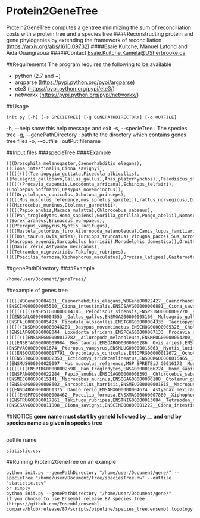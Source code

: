 # Protein2GeneTree
Protein2GeneTree computes a gentree minimizing the sum of reconciliation costs with a protein tree and a species tree
####Reconstructing protein and gene phylogenies by extending the framework of reconciliation (https://arxiv.org/abs/1610.09732)
####Esaie Kuitche, Manuel Lafond and Aïda Ouangraoua
#####Contact Esaie.Kuitche.Kamela@USherbrooke.ca

##Requirements
The program requires the following to be available
- python (2.7 and +) 
- argparse (https://pypi.python.org/pypi/argparse)
- ete3 (https://pypi.python.org/pypi/ete3/)
- networkx (https://pypi.python.org/pypi/networkx/)

##Usage
```
init.py [-h] [-s SPECIETREE] [-g GENEPATHDIRECTORY] [-o OUTFILE]
```
-h, --help show this help message and exit
-s, --specieTree <SPECIETREE> :  The species tree
-g, --genePathDirectory <GENEPATHDIRECTORY> : path to the directory which contains genes tree files
-o, --outfile <OUTFILE>: outPut filename

##Input files
###specieTree
####Example
```
(((Drosophila_melanogaster,Caenorhabditis_elegans),((Ciona_intestinalis,Ciona_savignyi),(((((((((Taeniopygia_guttata,Ficedula_albicollis),((Meleagris_gallopavo,Gallus_gallus),Anas_platyrhynchos)),Pelodiscus_sinensis),Anolis_carolinensis),((((((Procavia_capensis,Loxodonta_africana),Echinops_telfairi),(Choloepus_hoffmanni,Dasypus_novemcinctus)),((((Oryctolagus_cuniculus,Ochotona_princeps),(((((Mus_musculus_reference,mus_spretus_spreteij),rattus_norvegicus),Dipodomys_ordii),Ictidomys_tridecemlineatus),Cavia_porcellus)),(((Microcebus_murinus,Otolemur_garnettii),(((((Papio_anubis,Macaca_mulatta),Chlorocebus_sabaeus),((((Pan_troglodytes,Homo_sapiens),Gorilla_gorilla),Pongo_abelii),Nomascus_leucogenys)),Callithrix_jacchus),Carlito_syrichta)),Tupaia_belangeri)),((Sorex_araneus,Erinaceus_europaeus),(((Pteropus_vampyrus,Myotis_lucifugus),((((Mustela_putorius_furo,Ailuropoda_melanoleuca),Canis_lupus_familiaris),Felis_catus),Equus_caballus)),((((Bos_taurus,Ovis_aries),Tursiops_truncatus),Vicugna_pacos),Sus_scrofa))))),((Macropus_eugenii,Sarcophilus_harrisii),Monodelphis_domestica)),Ornithorhynchus_anatinus)),Xenopus_tropicalis),Latimeria_chalumnae),(((Danio_rerio,Astyanax_mexicanus),(((Tetraodon_nigroviridis,Takifugu_rubripes),((((Poecilia_formosa,Xiphophorus_maculatus),Oryzias_latipes),Gasterosteus_aculeatus),Oreochromis_niloticus)),Gadus_morhua)),Lepisosteus_oculatus)),Petromyzon_marinus))),Saccharomyces_cerevisiae);
```
##genePathDirectory
####Example
```
/home/user/Document/geneTrees/
```
##example of genes tree
```
(((((WBGene00004981__Caenorhabditis_elegans,WBGene00022427__Caenorhabditis_elegans),WBGene00006418__Caenorhabditis_elegans),(ENSCING00000005500__Ciona_intestinalis,ENSCSAVG00000006881__Ciona_savignyi)),((((((((((ENSPSIG00000014185__Pelodiscus_sinensis,ENSPSIG00000008770__Pelodiscus_sinensis),(((ENSGALG00000004553__Gallus_gallus,ENSMGAG00000005166__Meleagris_gallopavo),ENSAPLG00000003637__Anas_platyrhynchos),(ENSFALG00000005493__Ficedula_albicollis,ENSTGUG00000004333__Taeniopygia_guttata))),ENSACAG00000008740__Anolis_carolinensis),((((((ENSDNOG00000040289__Dasypus_novemcinctus,ENSCHOG00000005326__Choloepus_hoffmanni),((ENSLAFG00000008044__Loxodonta_africana,ENSPCAG00000007133__Procavia_capensis),ENSETEG00000019392__Echinops_telfairi)),((((((((ENSAMEG00000017782__Ailuropoda_melanoleuca,ENSMPUG00000004200__Mustela_putorius_furo),ENSCAFG00000014100__Canis_lupus_familiaris),ENSFCAG00000001234__Felis_catus),ENSECAG00000016826__Equus_caballus),((((ENSBTAG00000009984__Bos_taurus,ENSOARG00000006286__Ovis_aries),ENSTTRG00000007575__Tursiops_truncatus),ENSSSCG00000010274__Sus_scrofa),ENSVPAG00000004494__Vicugna_pacos)),ENSEEUG00000012108__Erinaceus_europaeus),(ENSPVAG00000001674__Pteropus_vampyrus,ENSMLUG00000016063__Myotis_lucifugus)),((((ENSOCUG00000017791__Oryctolagus_cuniculus,ENSOPRG00000012672__Ochotona_princeps),ENSTBEG00000004598__Tupaia_belangeri),(((ENSSTOG00000002353__Ictidomys_tridecemlineatus,ENSDORG00000015465__Dipodomys_ordii),((ENSMUSG00000020097__Mus_musculus_reference,MGP_SPRETEiJ_G0016172__Mus_spretus_SPRETEiJ),ENSRNOG00000000565__Rattus_norvegicus)),ENSCPOG00000012699__Cavia_porcellus)),((((((((ENSPTRG00000002598__Pan_troglodytes,ENSG00000166224__Homo_sapiens),ENSGGOG00000016655__Gorilla_gorilla),ENSPPYG00000002364__Pongo_abelii),ENSNLEG00000016177__Nomascus_leucogenys),((ENSPANG00000022284__Papio_anubis,ENSCSAG00000008393__Chlorocebus_sabaeus),ENSMMUG00000009800__Macaca_mulatta)),ENSCJAG00000014777__Callithrix_jacchus),ENSTSYG00000003267__Carlito_syrichta),(ENSMICG00000015141__Microcebus_murinus,ENSOGAG00000006188__Otolemur_garnettii))))),ENSSARG00000010713__Sorex_araneus),((ENSSHAG00000008602__Sarcophilus_harrisii,ENSMEUG00000001815__Macropus_eugenii),ENSMODG00000008784__Monodelphis_domestica)),ENSOANG00000011007__Ornithorhynchus_anatinus)),ENSXETG00000008190__Xenopus_tropicalis),ENSLACG00000012214__Latimeria_chalumnae),(((ENSDARG00000061375__Danio_rerio,ENSAMXG00000004674__Astyanax_mexicanus),(((((ENSPFOG00000008462__Poecilia_formosa,ENSXMAG00000007880__Xiphophorus_maculatus),ENSONIG00000010329__Oreochromis_niloticus),((ENSTRUG00000017861__Takifugu_rubripes,ENSTNIG00000013084__Tetraodon_nigroviridis),ENSGACG00000003253__Gasterosteus_aculeatus)),ENSORLG00000014050__Oryzias_latipes),ENSGMOG00000006288__Gadus_morhua)),ENSLOCG00000011521__Lepisosteus_oculatus)),ENSPMAG00000001747__Petromyzon_marinus),(ENSCSAVG00000011808__Ciona_savignyi,ENSCING00000001222__Ciona_intestinalis)),FBgn0010591__Drosophila_melanogaster)),YDR294C__Saccharomyces_cerevisiae);
```
##NOTICE
**gene name must start by geneId followed by __ and end by species name as given in species tree**
##
outfile name
```
statistic.csv
```
##Running Protein2GeneTree on an example
```
python init.py --genePathDirectory "/home/user/Document/gene/" --specieTree "/home/user/Document/tree/speciesTree.nw" --outfile "statictic.csv"
or simply 
python init.py --genePathDirectory "/home/user/Document/gene/"
if you choose to use Ensembl release 87 species tree  (https://github.com/Ensembl/ensembl-compara/blob/release/87/scripts/pipeline/species_tree.ensembl.topology.nw)
```
